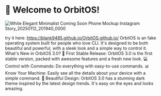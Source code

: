 # 🌌 Welcome to OrbitOS!

![White Elegant Minimalist Coming Soon Phone Mockup Instagram Story_20250112_201940_0000](https://github.com/user-attachments/assets/31f558fe-094c-45a2-9cea-7f6ed6fc07f1)

try it here: https://blank9485.github.io/OrbitOS.github.io/
OrbitOS is an fake operating system built for people who love CLI. It's designed to be both beautiful and powerful, with a sleek look and a simple way to control it.
What's New in OrbitOS 3.0?
🚀 First Stable Release: OrbitOS 3.0 is the first stable version, packed with awesome features and a fresh new look.
💻 Control with Commands: Do everything with easy-to-use commands.
📊 Know Your Machine: Easily see all the details about your device with a simple command.
🎨 Beautiful Design: OrbitOS 3.0 has a stunning dark theme inspired by the latest design trends. It's easy on the eyes and looks amazing.
